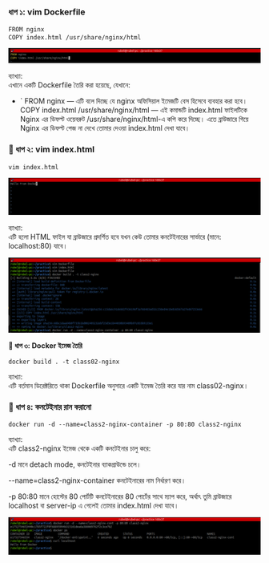 ### __ধাপ ১: vim Dockerfile__

 ```
FROM nginx
COPY index.html /usr/share/nginx/html
```
![Picture](images/Dockervimfile.png)

ব্যাখ্যা: </br>
  এখানে একটি Dockerfile তৈরি করা হয়েছে, যেখানে:

  - ` FROM nginx — এটি বলে দিচ্ছে যে nginx অফিসিয়াল ইমেজটি বেস হিসেবে ব্যবহার করা হবে।
  COPY index.html /usr/share/nginx/html — এই কমান্ডটি index.html ফাইলটিকে Nginx 
  এর ডিফল্ট ওয়েবরুট /usr/share/nginx/html-এ কপি করে দিচ্ছে। 
  এতে ব্রাউজারে গিয়ে Nginx এর ডিফল্ট পেজ না দেখে তোমার দেওয়া index.html দেখা যাবে।

### __🔹 ধাপ ২: vim index.html__

```
vim index.html
```
![Index.html](images/index.html.png)


ব্যাখ্যা: </br>
  এটি হলো HTML ফাইল যা ব্রাউজারে প্রদর্শিত হবে যখন কেউ তোমার কনটেইনারের সার্ভারে (মানে: localhost:80) যাবে।

![Picture](/images/pic1.png)

__🔹 ধাপ ৩: Docker ইমেজ তৈরি__

```
docker build . -t class02-nginx
```
ব্যাখ্যা: </br>
  এটি বর্তমান ডিরেক্টরিতে থাকা Dockerfile অনুসারে একটি ইমেজ তৈরি করে যার নাম class02-nginx।

### __🔹 ধাপ ৪: কনটেইনার রান করানো__

```
docker run -d --name=class2-nginx-container -p 80:80 class2-nginx
```

ব্যাখ্যা: </br>
   এটি class2-nginx ইমেজ থেকে একটি কনটেইনার চালু করে:

   -d মানে detach mode, কনটেইনার ব্যাকগ্রাউন্ডে চলে।

   --name=class2-nginx-container কনটেইনারের নাম নির্ধারণ করে।

   -p 80:80 মানে হোস্টের 80 পোর্টটি কনটেইনারের 80 পোর্টের সাথে ম্যাপ করে, অর্থাৎ তুমি ব্রাউজারে localhost বা server-ip এ গেলেই তোমার index.html দেখা যাবে।

![Picture](images/output.png)



















